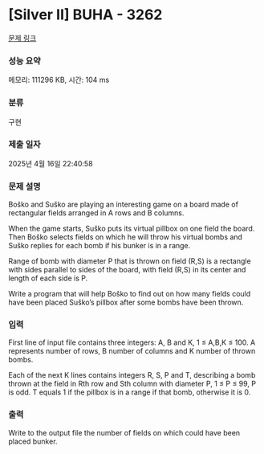 # [Silver II] BUHA - 3262 

[문제 링크](https://www.acmicpc.net/problem/3262) 

### 성능 요약

메모리: 111296 KB, 시간: 104 ms

### 분류

구현

### 제출 일자

2025년 4월 16일 22:40:58

### 문제 설명

<p>Boško and Suško are playing an interesting game on a board made of rectangular fields arranged in A rows and B columns.</p>

<p>When the game starts, Suško puts its virtual pillbox on one field the board. Then Boško selects fields on which he will throw his virtual bombs and Suško replies for each bomb if his bunker is in a range.</p>

<p>Range of bomb with diameter P that is thrown on field (R,S) is a rectangle with sides parallel to sides of the board, with field (R,S) in its center and length of each side is P.</p>

<p>Write a program that will help Boško to find out on how many fields could have been placed Suško’s pillbox after some bombs have been thrown.</p>

### 입력 

 <p>First line of input file contains three integers: A, B and K, 1 ≤ A,B,K ≤ 100. A represents number of rows, B number of columns and K number of thrown bombs.</p>

<p>Each of the next K lines contains integers R, S, P and T, describing a bomb thrown at the field in Rth row and Sth column with diameter P, 1 ≤ P ≤ 99, P is odd. T equals 1 if the pillbox is in a range if that bomb, otherwise it is 0.</p>

### 출력 

 <p>Write to the output file the number of fields on which could have been placed bunker. </p>

